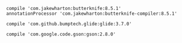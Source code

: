 
`compile 'com.jakewharton:butterknife:8.5.1'`   
`annotationProcessor 'com.jakewharton:butterknife-compiler:8.5.1'`


`compile 'com.github.bumptech.glide:glide:3.7.0'`


`compile 'com.google.code.gson:gson:2.8.0'`

